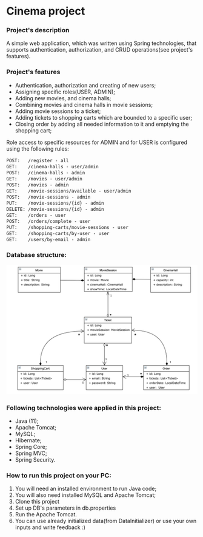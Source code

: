 ﻿# Cinema project

### Project's description
A simple web application, which was written using Spring technologies, that supports authentication, authorization, and  CRUD operations(see project's features).<br />


### Project's features
 - Authentication, authorization and creating of new users;
 - Assigning specific roles(USER, ADMIN);
 - Adding new movies, and cinema halls;
 - Combining movies and cinema halls in movie sessions;
 - Adding movie sessions to a ticket;
 - Adding tickets to shopping carts which are bounded to a specific user;
 - Closing order by adding all needed information to it and emptying the shopping cart;

Role access to specific resources for ADMIN and for USER is configured using the following rules:
```
POST:   /register - all
GET:    /cinema-halls - user/admin
POST:   /cinema-halls - admin
GET:    /movies - user/admin
POST:   /movies - admin
GET:    /movie-sessions/available - user/admin
POST:   /movie-sessions - admin
PUT:    /movie-sessions/{id} - admin
DELETE: /movie-sessions/{id} - admin
GET:    /orders - user
POST:   /orders/complete - user
PUT:    /shopping-carts/movie-sessions - user
GET:    /shopping-carts/by-user - user
GET:    /users/by-email - admin

```

### Database structure: 
![pic](schema_dependencies.png)

### Following technologies were applied in this project:
* Java (11);
* Apache Tomcat;
* MySQL;
* Hibernate;
* Spring Core;
* Spring MVC;
* Spring Security.



### How to run this project on your PC:
1. You will need an installed environment to run Java code;
2. You will also need installed MySQL and Apache Tomcat;
3. Clone this project
4. Set up DB's parameters in db.properties
5. Run the Apache Tomcat.
6. You can use already initialized data(from DataInitializer) or use your own inputs and write feedback :)

